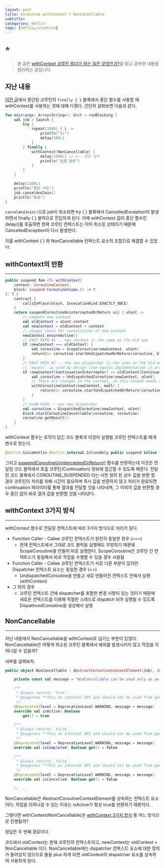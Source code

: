 ```yaml
---
layout: post
title: Coroutine withContext + NonCancellable
subtitle: 
categories: Kotlin
tags: [kotlin,coroutine]
---
```


## ⭐

> 본 글은 [withContext 코루틴 빌더가 하는 일은 무엇인가?](https://myungpyo.medium.com/%EC%BD%94%EB%A3%A8%ED%8B%B4-%EA%B3%B5%EC%8B%9D-%EA%B0%80%EC%9D%B4%EB%93%9C-%EC%9E%90%EC%84%B8%ED%9E%88-%EC%9D%BD%EA%B8%B0-part-2-dive-1-4c468828319)을 읽고 공부한 내용을 정리하는 글입니다.

## 지난 내용

[이전 글](https://mangbaam.github.io/kotlin/2022/07/15/coroutine-cancellation.html)에서 중단된 코루틴의 `finally { }` 블록에서 중단 함수를 사용할 때 withContext를 사용하는 것에 대해 다뤘다. 간단히 살펴보면 다음과 같다.

```kotlin
fun main(args: Array<String>): Unit = runBlocking {
    val job = launch {
        try {
            repeat(1000) { i ->
                println("$i")
                delay(500L)
            }
        } finally {
            withContext(NonCancellable) {
                delay(1000L) // <-- 중단 함수
                println("실행 완료")
            }
        }
    }

    delay(1300L)
    println("중단 시도")
    job.cancelAndJoin()
    println("종료")
}
```

`cancelAndJoin()`으로 job이 취소되면 try { } 블록에서 CancelledException이 발생하면서 finally { } 블럭으로 진입하게 된다. 이때 withContext 없이 중단 함수인 delay()를 호출하면 현재 코루틴 컨텍스트는 이미 취소된 상태이기 때문에 CancelledException이 다시 발생한다.

이를 withContext { } 와 NonCancellable 컨텍스트 요소의 조합으로 해결할 수 있었다.

## withContext의 반환

---

```kotlin
public suspend fun <T> withContext(
    context: CoroutineContext,
    block: suspend CoroutineScope.() -> T
): T {
    contract {
        callsInPlace(block, InvocationKind.EXACTLY_ONCE)
    }
    return suspendCoroutineUninterceptedOrReturn sc@ { uCont ->
        // compute new context
        val oldContext = uCont.context
        val newContext = oldContext + context
        // always check for cancellation of new context
        newContext.ensureActive()
        // FAST PATH #1 -- new context is the same as the old one
        if (newContext === oldContext) {
            val coroutine = ScopeCoroutine(newContext, uCont)
            return@sc coroutine.startUndispatchedOrReturn(coroutine, block)
        }
        // FAST PATH #2 -- the new dispatcher is the same as the old one (something else changed)
        // `equals` is used by design (see equals implementation is wrapper context like ExecutorCoroutineDispatcher)
        if (newContext[ContinuationInterceptor] == oldContext[ContinuationInterceptor]) {
            val coroutine = UndispatchedCoroutine(newContext, uCont)
            // There are changes in the context, so this thread needs to be updated
            withCoroutineContext(newContext, null) {
                return@sc coroutine.startUndispatchedOrReturn(coroutine, block)
            }
        }
        // SLOW PATH -- use new dispatcher
        val coroutine = DispatchedCoroutine(newContext, uCont)
        block.startCoroutineCancellable(coroutine, coroutine)
        coroutine.getResult()
    }
}
```

withContext 함수는 로직이 담긴 코드 블록과 이것이 실행될 코루틴 컨텍스트를 매개 변수로 받는다.

```kotlin
@kotlin.SinceKotlin @kotlin.internal.InlineOnly public suspend inline fun <T> suspendCoroutineUninterceptedOrReturn(crossinline block: (kotlin.coroutines.Continuation<T>) -> kotlin.Any?): T { contract { /* compiled contract */ }; /* compiled code */ }
```

그리고 [suspendCoroutineUninterceptedOrReturn()](https://kotlinlang.org/api/latest/jvm/stdlib/kotlin.coroutines.intrinsics/suspend-coroutine-unintercepted-or-return.html) 함수를 반환하는데 이것은 전달된 코드 블럭에서 호출 코루틴(Continuation) 정보에 접근할 수 있도록 해준다. 전달된 코드 블록에서 COROUTINE_SUSPENDED 라는 사전 정의 된 상수 값을 반환 할 경우 코루틴이 처리를 위해 시간이 필요하며 즉시 값을 반환하지 않고 처리가 완료되면 continuation 파라미터를 통해 결과를 전달할 것을 나타내며, 그 이외의 값을 반환할 경우 중단 없이 바로 결과 값을 반환할 것을 나타낸다.

## withContext 3가지 방식

---

withContext 함수로 전달된 컨텍스트에 따라 3가지 방식으로 처리가 된다.

- Function Caller - Callee 코루틴 컨텍스트가 완전히 동일한 경우 (===)
  - 현재 컨텍스트에서 그대로 코드 블럭을 실행해도 무방하기 때문에 ScopeCoroutine을 만들어 바로 실행한다. ScopeCoroutine은 코루틴 간 컨텍트스가 동일해서 바로 작업을 수행할 수 있을 경우 사용됨
- Function Caller - Callee 코루틴 컨텍스트가 서로 다른 부분이 있지만 Dispatcher 컨텍스트 요소는 동일한 경우 (==)
  - UndispatchedCoroutine을 만들고 새로 만들어진 컨텍스트 안에서 실행 (withContext)
- 그 외의 경우
  - 코루틴 컨텍스트 간에 dispatcher를 포함한 변경 사항이 있는 것이기 때문에 새로운 컨텍스트를 이용해 적절한 스레드로 dispatch 되어 실행될 수 있도록 DispathcedCoroutine을 생성해서 실행

## NonCancellable

---

지난 내용에서 NonCancellable을 withContext로 넘기는 부분이 있었다. NonCancellable은 어떻게 취소된 코루틴 블록에서 예외를 발생시키지 않고 작업을 이어나갈 수 있을까?

내부를 살펴보자.

```kotlin
public object NonCancellable : AbstractCoroutineContextElement(Job), Job {

    private const val message = "NonCancellable can be used only as an argument for 'withContext', direct usages of its API are prohibited"

    /**
     * Always returns `true`.
     * @suppress **This an internal API and should not be used from general code.**
     */
    @Deprecated(level = DeprecationLevel.WARNING, message = message)
    override val isActive: Boolean
        get() = true

    /**
     * Always returns `false`.
     * @suppress **This an internal API and should not be used from general code.**
     */
    @Deprecated(level = DeprecationLevel.WARNING, message = message)
    override val isCompleted: Boolean get() = false

    /**
     * Always returns `false`.
     * @suppress **This an internal API and should not be used from general code.**
     */
    @Deprecated(level = DeprecationLevel.WARNING, message = message)
    override val isCancelled: Boolean get() = false

    // ...
```

NonCancellable은 AbstractCoroutineContextElement를 상속하는 컨텍스트 요소이다. 작업을 이어나갈 수 있는 이유는 isActive가 항상 true를 반환하기 때문이다.

그렇다면 withContext(NonCancellable)은 [withContext 3가지 방식](#withcontext-3가지-방식) 중 어느 방식으로 진행될까?

정답은 두 번째 경로이다.

코드에서 oldContext는 현재 코루틴의 컨텍스트이고, newContext는 oldContext + NonCancellable 이다. NonCancellable에는 dispatcher 컨텍스트 요소에 대한 정의가 들어있지 않으므로 둘을 plus 하게 되면 oldContext의 dispatcher 요소를 상속하여 사용하게 된다.

